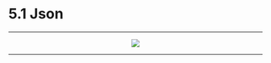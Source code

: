 # 5.1 Json

---

<center><img src="https://i.loli.net/2020/07/25/HcDFK4mTxgdoZsJ.png"></center>

---
